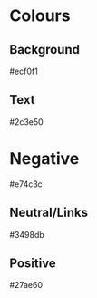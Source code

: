 # Colours

## Background
#ecf0f1

## Text
#2c3e50

# Negative
#e74c3c

## Neutral/Links
#3498db

## Positive
#27ae60
